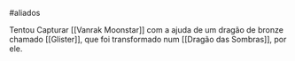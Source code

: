 #aliados

Tentou Capturar [[Vanrak Moonstar]] com a ajuda de um dragão de bronze chamado [[Glister]], que foi transformado num [[Dragão das Sombras]], por ele.

